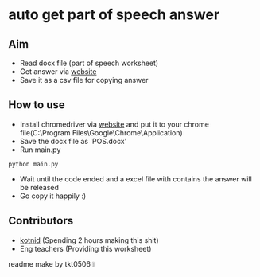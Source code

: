 # auto get part of speech answer # 

## Aim ##
- Read docx file (part of speech worksheet)
- Get answer via [website](https://www.wordhippo.com/)
- Save it as a csv file for copying answer 

## How to use ##
- Install chromedriver via [website](https://chromedriver.chromium.org/downloads) and put it to your chrome file(C:\Program Files\Google\Chrome\Application) 
- Save the docx file as 'POS.docx'
- Run main.py

```
python main.py
```
- Wait until the code ended and a excel file with contains the answer will be released
- Go copy it happily :) 

## Contributors ## 
- [kotnid](https://github.com/kotnid) (Spending 2 hours making this shit)
- Eng teachers (Providing this worksheet)


readme make by tkt0506 <img src="https://i.imgur.com/LpuXFdq.jpg" width="5%">